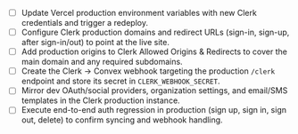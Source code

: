 - [ ] Update Vercel production environment variables with new Clerk credentials and trigger a redeploy.
- [ ] Configure Clerk production domains and redirect URLs (sign-in, sign-up, after sign-in/out) to point at the live site.
- [ ] Add production origins to Clerk Allowed Origins & Redirects to cover the main domain and any required subdomains.
- [ ] Create the Clerk → Convex webhook targeting the production `/clerk` endpoint and store its secret in `CLERK_WEBHOOK_SECRET`.
- [ ] Mirror dev OAuth/social providers, organization settings, and email/SMS templates in the Clerk production instance.
- [ ] Execute end-to-end auth regression in production (sign up, sign in, sign out, delete) to confirm syncing and webhook handling.
